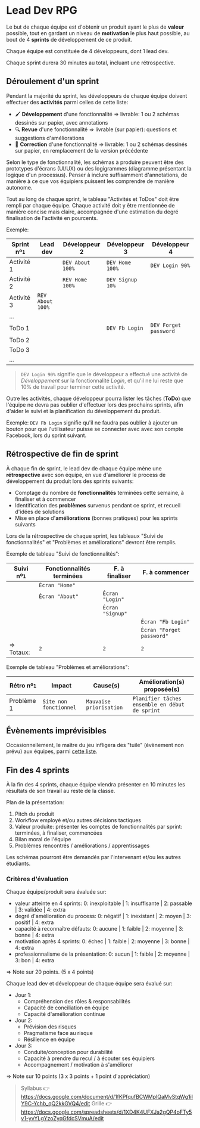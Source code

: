 # Lead Dev RPG

Le but de chaque équipe est d'obtenir un produit ayant le plus de **valeur** possible, tout en gardant un niveau de **motivation** le plus haut possible, au bout de 4 **sprints** de développement de ce produit.

Chaque équipe est constituée de 4 développeurs, dont 1 lead dev.

Chaque sprint durera 30 minutes au total, incluant une rétrospective.

## Déroulement d'un sprint

Pendant la majorité du sprint, les développeurs de chaque équipe doivent effectuer des **activités** parmi celles de cette liste:
- 🖌 **Développement** d'une fonctionnalité => livrable: 1 ou 2 schémas dessinés sur papier, avec annotations
- 🔍 **Revue** d'une fonctionnalité => livrable (sur papier): questions et suggestions d'améliorations
- 🔧 **Correction** d'une fonctionnalité => livrable: 1 ou 2 schémas dessinés sur papier, en remplacement de la version précédente

Selon le type de fonctionnalité, les schémas à produire peuvent être des prototypes d'écrans (UI/UX) ou des logigrammes (diagramme présentant la logique d'un processus). Penser à inclure suffisamment d'annotations, de manière à ce que vos équipiers puissent les comprendre de manière autonome.

Tout au long de chaque sprint, le tableau "Activités et ToDos" doit être rempli par chaque équipe. Chaque activité doit y être mentionnée de manière concise mais claire, accompagnée d'une estimation du degré finalisation de l'activité en pourcents.

Exemple:

Sprint nº`1`   | Lead dev        | Développeur 2   | Développeur 3   | Développeur 4   
---------------|-----------------|-----------------|-----------------|-----------------
Activité 1     |                 | `DEV About 100%`| `DEV Home 100%` | `DEV Login 90%`
Activité 2     |                 | `REV Home 100%` | `DEV Signup 10%`|                 
Activité 3     | `REV About 100%`|                 |                 |                 
...            |                 |                 |                 |                 
ToDo 1         |                 |                 | `DEV Fb Login`  | `DEV Forget password`
ToDo 2         |                 |                 |                 |                 
ToDo 3         |                 |                 |                 |                 
...            |                 |                 |                 |                 

> `DEV Login 90%` signifie que le développeur a effectué une activité de *Développement* sur la fonctionnalité *Login*, et qu'il ne lui reste que 10% de travail pour terminer cette activité.

Outre les activités, chaque développeur pourra lister les tâches (**ToDo**) que l'équipe ne devra pas oublier d'effectuer lors des prochains sprints, afin d'aider le suivi et la planification du développement du produit.

Exemple: `DEV Fb Login` signifie qu'il ne faudra pas oublier à ajouter un bouton pour que l'utilisateur puisse se connecter avec avec son compte Facebook, lors du sprint suivant.

## Rétrospective de fin de sprint

À chaque fin de sprint, le lead dev de chaque équipe mène une **rétrospective** avec son équipe, en vue d'améliorer le process de développement du produit lors des sprints suivants:
- Comptage du nombre de **fonctionnalités** terminées cette semaine, à finaliser et à commencer
- Identification des **problèmes** survenus pendant ce sprint, et recueil d'idées de solutions
- Mise en place d'**améliorations** (bonnes pratiques) pour les sprints suivants

Lors de la rétrospective de chaque sprint, les tableaux "Suivi de fonctionnalités" et "Problèmes et améliorations" devront être remplis.

Exemple de tableau "Suivi de fonctionnalités":

Suivi nº`1`    | Fonctionnalités terminées | F. à finaliser  | F. à commencer
---------------|---------------------------|-----------------|-----------------
               | `Écran "Home"`            |                 |
               | `Écran "About"`           | `Écran "Login"` |
               |                           | `Écran "Signup"`|
               |                           |                 | `Écran "Fb Login"`
               |                           |                 | `Écran "Forget password"`
=> Totaux:     | `2`                       | `2`             | `2`

Exemple de tableau "Problèmes et améliorations":

Rétro nº`1` | Impact                 | Cause(s)                | Amélioration(s) proposée(s)
------------|------------------------|-------------------------|----------------------------------
Problème 1  | `Site non fonctionnel` | `Mauvaise priorisation` | `Planifier tâches ensemble en début de sprint`

## Évènements imprévisibles

Occasionnellement, le maître du jeu infligera des "tuile" (évènement non prévu) aux équipes, parmi [cette liste](tuiles.md).

## Fin des 4 sprints

À la fin des 4 sprints, chaque équipe viendra présenter en 10 minutes les résultats de son travail au reste de la classe.

Plan de la présentation:
1. Pitch du produit
2. Workflow employé et/ou autres décisions tactiques
3. Valeur produite: présenter les comptes de fonctionnalités par sprint: terminées, à finaliser, commencées
4. Bilan moral de l'équipe
5. Problèmes rencontrés / améliorations / apprentissages

Les schémas pourront être demandés par l'intervenant et/ou les autres étudiants.

### Critères d'évaluation

Chaque équipe/produit sera évaluée sur:
- valeur atteinte en 4 sprints: 0: inexploitable | 1: insuffisante | 2: passable | 3: validée | 4: extra
- degré d'amélioration du process: 0: négatif | 1: inexistant | 2: moyen | 3: positif | 4: extra
- capacité à reconnaître défauts: 0: aucune | 1: faible | 2: moyenne | 3: bonne | 4: extra
- motivation après 4 sprints: 0: échec | 1: faible | 2: moyenne | 3: bonne | 4: extra
- professionnalisme de la présentation: 0: aucun | 1: faible | 2: moyenne | 3: bon | 4: extra

=> Note sur 20 points. (5 x 4 points)

Chaque lead dev et développeur de chaque équipe sera évalué sur:
- Jour 1:
  - Compréhension des rôles & responsabilités
  - Capacité de conciliation en équipe
  - Capacité d'amélioration continue
- Jour 2:
  - Prévision des risques
  - Pragmatisme face au risque
  - Résilience en équipe
- Jour 3:
  - Conduite/conception pour durabilité
  - Capacité à prendre du recul / à écouter ses équipiers
  - Accompagnement / motivation à s'améliorer

=> Note sur 10 points (3 x 3 points + 1 point d'appréciation)

> Syllabus 👉 https://docs.google.com/document/d/1fKPfqufBCWMplQaMvStqWg1iIY9C-Ychb_qQ2kkGVQ4/edit
> Grille 👉 https://docs.google.com/spreadsheets/d/1XD4K4UFXJa2gQP4oFTy5v1-yvYLgYzoZyqGfdcSVmuA/edit
